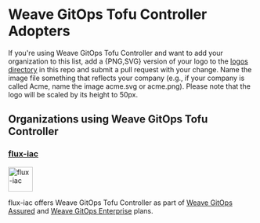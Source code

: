 # Weave GitOps Tofu Controller Adopters

If you're using Weave GitOps Tofu Controller and want to add your organization to this list, add a {PNG,SVG} version of your logo to the [logos directory](./logos) in this repo and submit a pull request with your change. Name the image file something that reflects your company (e.g., if your company is called Acme, name the image acme.svg or acme.png). Please note that the logo will be scaled by its height to 50px.

## Organizations using Weave GitOps Tofu Controller

### [flux-iac](https://weave.works/)

<a href="https://weave.works/" border="0" target="_blank"><img alt="flux-iac" src="logos/flux-iac.png" height="50"></a>

flux-iac offers Weave GitOps Tofu Controller as part of [Weave GitOps Assured](https://www.weave.works/product/gitops/) and [Weave GitOps Enterprise](https://www.weave.works/product/gitops-enterprise/) plans.
